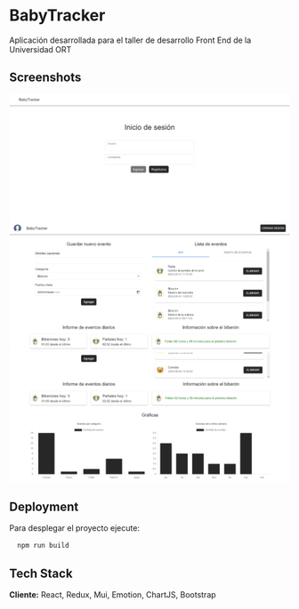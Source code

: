 
# BabyTracker

Aplicación desarrollada para el taller de desarrollo Front End de la Universidad ORT


## Screenshots

![App Screenshots](./screenshots/login.png)
![App Screenshots](./screenshots/dashboard.png)
![App Screenshots](./screenshots/dashboard_2.png)


## Deployment

Para desplegar el proyecto ejecute:

```bash
  npm run build
```


## Tech Stack

**Cliente:** React, Redux, Mui, Emotion, ChartJS, Bootstrap


